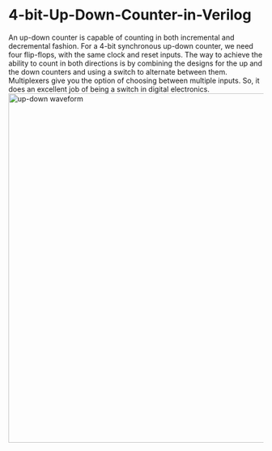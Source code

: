 # 4-bit-Up-Down-Counter-in-Verilog
An up-down counter is capable of counting in both incremental and decremental fashion. 
For a 4-bit synchronous up-down counter, we need four flip-flops, with the same clock and reset inputs.
The way to achieve the ability to count in both directions is by combining the designs for the up and the down counters and using a switch to alternate between them. 
Multiplexers give you the option of choosing between multiple inputs. So, it does an excellent job of being a switch in digital electronics.
<img width="689" alt="up-down waveform" src="https://user-images.githubusercontent.com/110531113/185467163-55980ab0-3a12-4117-8203-62ab3482d772.png">
